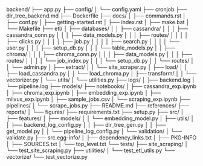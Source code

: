 backend/
├── app.py
├── config/
│   └── config.yaml
├── cronjob
├── dir_tree_backend.md
├── Dockerfile
├── docs/
│   ├── commands.rst
│   ├── conf.py
│   ├── getting-started.rst
│   ├── index.rst
│   ├── make.bat
│   └── Makefile
├── etl/
│   ├── databases/
│   │   ├── cassandra/
│   │   │   ├── cassandra_conn.py
│   │   │   ├── data_models.py
│   │   │   ├── routes/
│   │   │   │   ├── clicks.py
│   │   │   │   ├── job.py
│   │   │   │   ├── search.py
│   │   │   │   └── user.py
│   │   │   ├── setup_db.py
│   │   │   └── table_models.py
│   │   ├── chroma/
│   │   │   ├── chroma_conn.py
│   │   │   ├── data_models.py
│   │   │   ├── routes/
│   │   │   │   └── job_index.py
│   │   │   └── setup_db.py
│   │   └── routes/
│   │       └── admin.py
│   ├── extract/
│   │   └── site_scraper.py
│   ├── load/
│   │   ├── load_cassandra.py
│   │   └── load_chroma.py
│   ├── transform/
│   │   └── vectorizer.py
│   └── utils/
│       └── utilities.py
├── logs/
│   ├── backend.log
│   └── pipeline.log
├── models/
├── notebooks/
│   ├── cassandra_exp.ipynb
│   ├── chroma_exp.ipynb
│   ├── embedding_exp.ipynb
│   ├── milvus_exp.ipynb
│   ├── sample_jobs.csv
│   └── scraping_exp.ipynb
├── pipelines/
│   └── scrape_jobs.py
├── README.md
├── references/
├── reports/
│   └── figures/
├── requirements.txt
├── setup.py
├── src/
│   ├── features/
│   ├── models/
│   │   └── embedding_model.py
│   ├── utils/
│   │   ├── backend_log_config.py
│   │   ├── dir_tree_gen.py
│   │   ├── get_model.py
│   │   └── pipeline_log_config.py
│   └── validation/
│       └── validate.py
├── src.egg-info/
│   ├── dependency_links.txt
│   ├── PKG-INFO
│   ├── SOURCES.txt
│   └── top_level.txt
└── tests/
    ├── site_scraping/
    │   └── test_site_scraping.py
    ├── utilities/
    │   └── test_etl_utils.py
    └── vectorize/
        └── test_vectorize.py
